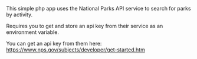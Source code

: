 This simple php app uses the National Parks API service to search for parks by activity.

Requires you to get and store an api key from their service as an environment variable.

You can get an api key from them here: https://www.nps.gov/subjects/developer/get-started.htm
